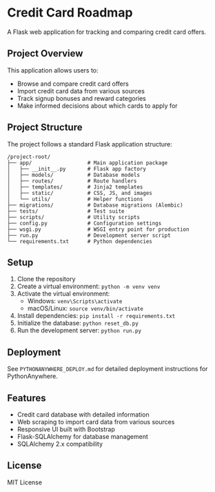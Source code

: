# Credit Card Roadmap

A Flask web application for tracking and comparing credit card offers.

## Project Overview

This application allows users to:
- Browse and compare credit card offers
- Import credit card data from various sources
- Track signup bonuses and reward categories
- Make informed decisions about which cards to apply for

## Project Structure

The project follows a standard Flask application structure:

```
/project-root/
├── app/                  # Main application package
│   ├── __init__.py       # Flask app factory
│   ├── models/           # Database models
│   ├── routes/           # Route handlers 
│   ├── templates/        # Jinja2 templates
│   ├── static/           # CSS, JS, and images
│   └── utils/            # Helper functions
├── migrations/           # Database migrations (Alembic)
├── tests/                # Test suite
├── scripts/              # Utility scripts
├── config.py             # Configuration settings
├── wsgi.py               # WSGI entry point for production
├── run.py                # Development server script
└── requirements.txt      # Python dependencies
```

## Setup

1. Clone the repository
2. Create a virtual environment: `python -m venv venv`
3. Activate the virtual environment:
   - Windows: `venv\Scripts\activate`
   - macOS/Linux: `source venv/bin/activate`
4. Install dependencies: `pip install -r requirements.txt`
5. Initialize the database: `python reset_db.py`
6. Run the development server: `python run.py`

## Deployment

See `PYTHONANYWHERE_DEPLOY.md` for detailed deployment instructions for PythonAnywhere.

## Features

- Credit card database with detailed information
- Web scraping to import card data from various sources
- Responsive UI built with Bootstrap
- Flask-SQLAlchemy for database management
- SQLAlchemy 2.x compatibility

## License

MIT License 